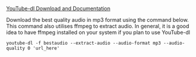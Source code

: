 [YouTube-dl Download and Documentation](https://youtube-dl.org/)

Download the best quality audio in mp3 format using the command below. This command also utilises ffmpeg to extract audio. In general, it is a good idea to have ffmpeg installed on your system if you plan to use YouTube-dl

`youtube-dl -f bestaudio --extract-audio --audio-format mp3 --audio-quality 0 'url_here'`